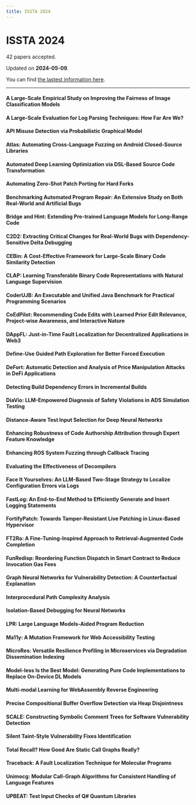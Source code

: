 ```yaml
---
title: ISSTA 2024
---
```


# ISSTA 2024

42 papers accepted.

Updated on **2024-05-09**.



You can find [the lastest information here](https://2024.issta.org/track/issta-2024-papers#event-overview).

---

#### A Large-Scale Empirical Study on Improving the Fairness of Image Classification Models

#### A Large-Scale Evaluation for Log Parsing Techniques: How Far Are We?

#### API Misuse Detection via Probabilistic Graphical Model

#### Atlas: Automating Cross-Language Fuzzing on Android Closed-Source Libraries

#### Automated Deep Learning Optimization via DSL-Based Source Code Transformation

#### Automating Zero-Shot Patch Porting for Hard Forks

#### Benchmarking Automated Program Repair: An Extensive Study on Both Real-World and Artificial Bugs

#### Bridge and Hint: Extending Pre-trained Language Models for Long-Range Code

#### C2D2: Extracting Critical Changes for Real-World Bugs with Dependency-Sensitive Delta Debugging

#### CEBin: A Cost-Effective Framework for Large-Scale Binary Code Similarity Detection

#### CLAP: Learning Transferable Binary Code Representations with Natural Language Supervision

#### CoderUJB: An Executable and Unified Java Benchmark for Practical Programming Scenarios

#### CoEdPilot: Recommending Code Edits with Learned Prior Edit Relevance, Project-wise Awareness, and Interactive Nature

#### DAppFL: Just-in-Time Fault Localization for Decentralized Applications in Web3

#### Define-Use Guided Path Exploration for Better Forced Execution

#### DeFort: Automatic Detection and Analysis of Price Manipulation Attacks in DeFi Applications

#### Detecting Build Dependency Errors in Incremental Builds

#### DiaVio: LLM-Empowered Diagnosis of Safety Violations in ADS Simulation Testing

#### Distance-Aware Test Input Selection for Deep Neural Networks

#### Enhancing Robustness of Code Authorship Attribution through Expert Feature Knowledge

#### Enhancing ROS System Fuzzing through Callback Tracing

#### Evaluating the Effectiveness of Decompilers

#### Face It Yourselves: An LLM-Based Two-Stage Strategy to Localize Configuration Errors via Logs

#### FastLog: An End-to-End Method to Efficiently Generate and Insert Logging Statements

#### FortifyPatch: Towards Tamper-Resistant Live Patching in Linux-Based Hypervisor

#### FT2Ra: A Fine-Tuning-Inspired Approach to Retrieval-Augmented Code Completion

#### FunRedisp: Reordering Function Dispatch in Smart Contract to Reduce Invocation Gas Fees

#### Graph Neural Networks for Vulnerability Detection: A Counterfactual Explanation

#### Interprocedural Path Complexity Analysis

#### Isolation-Based Debugging for Neural Networks

#### LPR: Large Language Models-Aided Program Reduction

#### Ma11y: A Mutation Framework for Web Accessibility Testing

#### MicroRes: Versatile Resilience Profiling in Microservices via Degradation Dissemination Indexing

#### Model-less Is the Best Model: Generating Pure Code Implementations to Replace On-Device DL Models

#### Multi-modal Learning for WebAssembly Reverse Engineering

#### Precise Compositional Buffer Overflow Detection via Heap Disjointness

#### SCALE: Constructing Symbolic Comment Trees for Software Vulnerability Detection

#### Silent Taint-Style Vulnerability Fixes Identification

#### Total Recall? How Good Are Static Call Graphs Really?

#### Traceback: A Fault Localization Technique for Molecular Programs

#### Unimocg: Modular Call-Graph Algorithms for Consistent Handling of Language Features

#### UPBEAT: Test Input Checks of Q# Quantum Libraries

